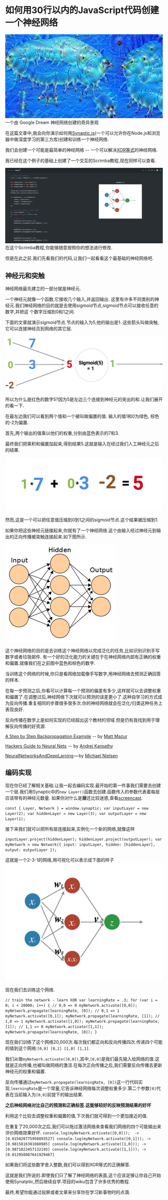 # 如何用30行以内的JavaScript代码创建一个神经网络
![](media/15276640436362/15276641424125.jpg)
    一个由 Google Dream 神经网络创建的奇异景观

在这篇文章中,我会向你演示如何用[Synaptic.js](https://synaptic.juancazala.com/#/)(一个可以允许你在Node.js和浏览器中做深度学习的第三方库)创建和训练一个神经网络.

我们会创建一个可能是最简单的神经网络 -- 一个可以解决[XOR等式](https://en.wikipedia.org/wiki/Exclusive_or)的神经网络.

我已经在这个例子的基础上创建了一个交互的Scrimba教程,现在同样可以查看.

![2](media/15276640436362/2.png)
在这个Scrimba教程,你能够随意按照你的想法进行修改.

但是在此之前.我们先看我们的代码,让我们一起看看这个最基础的神经网络吧.

## 神经元和突触

神经网络最先建立的一部分就是神经元.

一个神经元就像一个函数,它接收几个输入,并返回输出.
这里有许多不同类别的神经元.我们神经网络的目的就是去使用sigmoid节点,sigmoid节点可以接收任意的数字,并把这
个数字压缩到0和1之间.

下面的文章就演示sigmoid节点.节点的输入为5,他的输出是1. 这些箭头叫做突触,它可以连接神经员到网络的其它层.

![3](media/15276640436362/3.png)

所以为什么是红色的数字5?因为5是左边三个连接到神经元的突出的和.让我们展开的看一下.

在最左边我们可以看到两个值和一个被叫做偏置的值. 输入的值1和0为绿色, 棕色的-2为偏置.

首先,两个输出的值乘以他们的权重,分别由蓝色表示的7和3.

最终我们把乘积和偏置加起来,得到结果5.这就是输入在经过我们人工神经元之后的结果.

![4](media/15276640436362/4.png)

然而,这是一个可以把任意值压缩到0到1之间的sigmoid节点.这个结果被压缩到1.

如果你把这些神经元链接起来,你就有了一个神经网络.这个由输入经过神经元到输出的正向传播被突触连接起来.如下图所示.
    
![5](media/15276640436362/5.png)

这个神经网络的目的是去训练这个神经网络以完成泛化的任务,比如识别识别手写数字或者垃圾邮件. 有一个好的泛化能力的关键在于在神经网络内部有正确的权重和偏置.就像我们在之前图中蓝色和棕色的数字.

当训练这个网络的时候,你只是看网络加载像手写数字,用神经网络去预测正确回答的样本.

在每一步预测之后,你看可以计算每一个预测的偏差有多少,这样就可以去调整权重和偏置了.在调整过后,神经网络下次就可以预测的误差更小了.这种自学习的方式成为反向传播.重复相同的步骤很多很多次.你的神经网络就会在泛化/归类这种任务上表现良好.

反向传播在数学上是如何实现的已经超出这个教材的领域.但是仍有我找到用于理解反向传播的好资源.

[A Step by Step Backpropagation Example](http://mattmazur.com/2015/03/17/a-step-by-step-backpropagation-example/) -- by [Matt Mazur](https://medium.com/@mhmazur)

[Hackers Guide to Neural Nets ](http://karpathy.github.io/neuralnets/) -- by [Andrej Karpathy](https://medium.com/@karpathy)

[NeuralNetworksAndDeepLarning](http://neuralnetworksanddeeplearning.com/chap1.html) — by [Michael Nielsen](https://twitter.com/michael_nielsen)

## 编码实现

现在你已经了解相关基础.让我一起去编码实现.最开始的第一件事我们需要去创建一个层.我们用Synaptic中的`new Layer()`函数去创建.函数传入的参数代表着每层应该带有的神经元数量.
如果你对什么是**层**还比较迷惑,查看[screencast](https://scrimba.com/casts/cast-1980).

`const { Layer, Network } = window.synaptic;
var inputLayer = new Layer(2);
var hiddenLayer = new Layer(3);
var outputLayer = new Layer(1);`

接下来我们就可以把所有层连接起来,实例化一个新的网络,就像这样

`inputLayer.project(hiddenLayer);
hiddenLayer.project(outputLayer);
var myNetwork = new Network({
 input: inputLayer,
 hidden: [hiddenLayer],
 output: outputLayer
});`

这就是一个2-3-1的网络,用可视化可以表示成下面的样子
![6](media/15276640436362/6.png)

现在我们去训练这个网络.

`// train the network - learn XOR
var learningRate = .3;
for (var i = 0; i < 20000; i++) {
  // 0,0 => 0
  myNetwork.activate([0,0]);
  myNetwork.propagate(learningRate, [0]);
  // 0,1 => 1
  myNetwork.activate([0,1]);
  myNetwork.propagate(learningRate, [1]);
  // 1,0 => 1
  myNetwork.activate([1,0]);
  myNetwork.propagate(learningRate, [1]);
  // 1,1 => 0
  myNetwork.activate([1,1]);
  myNetwork.propagate(learningRate, [0]);
}`

现在我们训练了这个网络20,000次.每次我们都正向和反向传播四次.传递四个可能的值到这个网络:`[0,0] [0,1] [1,0] [1,1]`.

我们从做`myNetwork.activate([0,0])`,其中,`[0,0]`是我们最先输入给网络的值.这就是正向传播,也被叫做网络的激活.在每次正向传播之后,我们需要反向传播去更新神经元的权重和偏置.

反向传播通过`myNetwork.propagate(learningRate, [0])`这一行代码实现.`learningRate`是一个常量,它告诉神经网络每次调整权重多少.第二个参数`[0]`代表在当前输入为`[0,0]`前提下的输出结果.

**之后神经网络对比自己的预测和正确标签.这能够较好的反映预测结果的好坏**

利用这个比较去调整权重和偏置的值,下次我们就可得到一个更加接近的值.

在重复了20,000次之后,我们可以拖过激活网络来查看我们网络的四个可能输出来评价网络效果好坏.
`console.log(myNetwork.activate([0,0])); 
-> [0.015020775950893527]
console.log(myNetwork.activate([0,1]));
->[0.9815816381088985]
console.log(myNetwork.activate([1,0]));
-> [0.9871822457132193]
console.log(myNetwork.activate([1,1]));
-> [0.012950087641929467]`

如果我们将这些数字舍入整数,我们可以得到XOR等式的正确解答.

这就是我们所说的.即使我们只了解了神经网络的表面,这个应该足够让你自己开始使用Synatptic,然后继续自学.项目的wiku包含了许多优秀的教程.

最终,希望你能通过投屏或者文章来分享你在学习新事物时的点滴.

